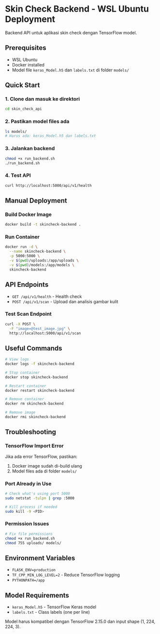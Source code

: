 # Skin Check Backend - WSL Ubuntu Deployment

Backend API untuk aplikasi skin check dengan TensorFlow model.

## Prerequisites

- WSL Ubuntu
- Docker installed
- Model file `keras_Model.h5` dan `labels.txt` di folder `models/`

## Quick Start

### 1. Clone dan masuk ke direktori
```bash
cd skin_check_api
```

### 2. Pastikan model files ada
```bash
ls models/
# Harus ada: keras_Model.h5 dan labels.txt
```

### 3. Jalankan backend
```bash
chmod +x run_backend.sh
./run_backend.sh
```

### 4. Test API
```bash
curl http://localhost:5000/api/v1/health
```

## Manual Deployment

### Build Docker Image
```bash
docker build -t skincheck-backend .
```

### Run Container
```bash
docker run -d \
  --name skincheck-backend \
  -p 5000:5000 \
  -v $(pwd)/uploads:/app/uploads \
  -v $(pwd)/models:/app/models \
  skincheck-backend
```

## API Endpoints

- `GET /api/v1/health` - Health check
- `POST /api/v1/scan` - Upload dan analisis gambar kulit

### Test Scan Endpoint
```bash
curl -X POST \
  -F "image=@test_image.jpg" \
  http://localhost:5000/api/v1/scan
```

## Useful Commands

```bash
# View logs
docker logs -f skincheck-backend

# Stop container
docker stop skincheck-backend

# Restart container
docker restart skincheck-backend

# Remove container
docker rm skincheck-backend

# Remove image
docker rmi skincheck-backend
```

## Troubleshooting

### TensorFlow Import Error
Jika ada error TensorFlow, pastikan:
1. Docker image sudah di-build ulang
2. Model files ada di folder `models/`

### Port Already in Use
```bash
# Check what's using port 5000
sudo netstat -tulpn | grep :5000

# Kill process if needed
sudo kill -9 <PID>
```

### Permission Issues
```bash
# Fix file permissions
chmod +x run_backend.sh
chmod 755 uploads/ models/
```

## Environment Variables

- `FLASK_ENV=production`
- `TF_CPP_MIN_LOG_LEVEL=2` - Reduce TensorFlow logging
- `PYTHONPATH=/app`

## Model Requirements

- `keras_Model.h5` - TensorFlow Keras model
- `labels.txt` - Class labels (one per line)

Model harus kompatibel dengan TensorFlow 2.15.0 dan input shape (1, 224, 224, 3). 